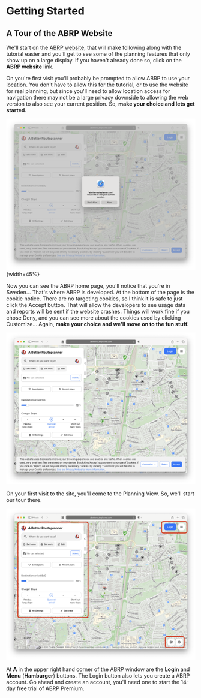 # Getting Started

## A Tour of the ABRP Website

We'll start on the [ABRP website](https://abrp.com), that will make following along with the tutorial easier and you'll get to see some of the planning features that only show up on a large display. If you haven't already done so, click on the **ABRP website** link.

On you're first visit you'll probably be prompted to allow ABRP to use your location. You don't have to allow this for the tutorial, or to use the website for real planning, but since you'll need to allow location access for navigation there may not be a large privacy downside to allowing the web version to also see your current position. So, **make your choice and lets get started.**

![](screen-captures/gs-00-location-permissions.png){width=45%}

Now you can see the ABRP home page, you'll notice that you're in Sweden... That's where ABRP is developed. At the bottom of the page is the cookie notice. There are no targeting cookies, so I think it is safe to just click the Accept button. That will allow the developers to see usage data and reports will be sent if the website crashes. Things will work fine if you chose Deny, and you can see more about the cookies used by clicking Customize... Again, **make your choice and we'll move on to the fun stuff.**

![](screen-captures/gs-01-abrp-cookies.png)

On your first visit to the site, you'll come to the Planning View. So, we'll start our tour there.

![](screen-captures/gs-02-abrp-1st-visit-planning-view-annotated.png)

At **A** in the upper right hand corner of the ABRP window are the **Login** and **Menu** (**Hamburger**) buttons. The Login button also lets you create a ABRP account. Go ahead and create an account, you'll need one to start the 14-day free trial of ABRP Premium.
